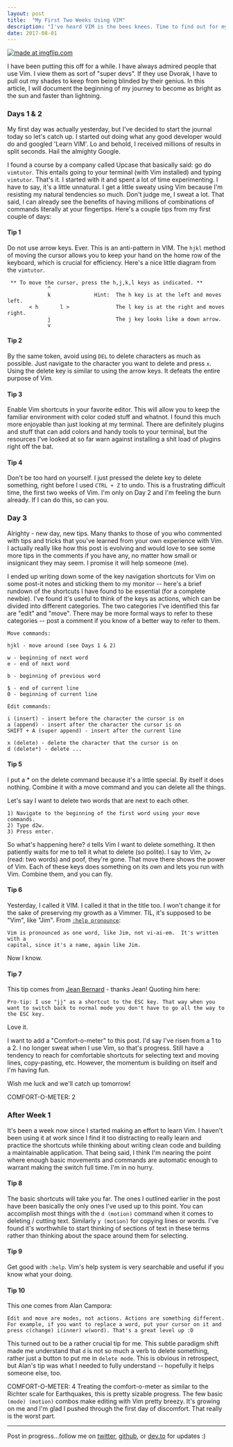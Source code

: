 ```yaml
--- 
layout: post
title:  "My First Two Weeks Using VIM"
description: "I've heard VIM is the bees knees. Time to find out for myself."
date: 2017-08-01
---
```


<a href="https://imgflip.com/i/1teh21"><img src="https://i.imgflip.com/1teh21.jpg" title="made at imgflip.com"/></a>

I have been putting this off for a while. I have always admired people that use Vim. I view them as sort of "super devs". If they use Dvorak, I have to pull out my shades to keep from being blinded by their genius. In this article, I will document the beginning of my journey to become as bright as the sun and faster than lightning.

### Days 1 & 2

My first day was actually yesterday, but I've decided to start the journal today so let's catch up. I started out doing what any good developer would do and googled 'Learn VIM'. Lo and behold, I received millions of results in split seconds. Hail the almighty Google.

I found a course by a company called Upcase that basically said: go do `vimtutor`. This entails going to your terminal (with Vim installed) and typing `vimtutor`. That's it. I started with it and spent a lot of time experimenting. I have to say, it's a little unnatural. I get a little sweaty using Vim because I'm resisting my natural tendencies so much. Don't judge me, I sweat a lot. That said, I can already see the benefits of having millions of combinations of commands literally at your fingertips. Here's a couple tips from my first couple of days:

#### Tip 1

Do not use arrow keys. Ever. This is an anti-pattern in VIM. The `hjkl` method of moving the cursor allows you to keep your hand on the home row of the keyboard, which is crucial for efficiency.
Here's a nice little diagram from the `vimtutor`.  
```
 ** To move the cursor, press the h,j,k,l keys as indicated. **
             ^
             k              Hint:  The h key is at the left and moves left.
       < h       l >               The l key is at the right and moves right.
             j                     The j key looks like a down arrow.
             v
```

#### Tip 2

By the same token, avoid using `DEL` to delete characters as much as possible. Just navigate to the character you want to delete and press `x`. Using the delete key is similar to using the arrow keys. It defeats the entire purpose of Vim.

#### Tip 3

Enable Vim shortcuts in your favorite editor. This will allow you to keep the familiar environment with color coded stuff and whatnot. I found this much more enjoyable than just looking at my terminal. There are definitely plugins and stuff that can add colors and handy tools to your terminal, but the resources I've looked at so far warn against installing a shit load of plugins right off the bat.

#### Tip 4 

Don't be too hard on yourself. I just pressed the delete key to delete something, right before I used `CTRL + Z` to undo. This is a frustrating difficult time, the first two weeks of Vim. I'm only on Day 2 and I'm feeling the burn already. If I can do this, so can you.

### Day 3

Alrighty - new day, new tips.  Many thanks to those of you who commented with tips and tricks that you've learned from your own experience with Vim. I actually really like how this post is evolving and would love to see some more tips in the comments if you have any, no matter how small or insignicant they may seem. I promise it will help someone (me).

I ended up writing down some of the key navigation shortcuts for Vim on some post-it notes and sticking them to my monitor -- here's a brief rundown of the shortcuts I have found to be essential (for a complete newbie). I've found it's useful to think of the keys as actions, which can be divided into different categories. The two categories I've identified this far are "edit" and "move". There may be more formal ways to refer to these categories -- post a comment if you know of a better way to refer to them.

```
Move commands: 

hjkl - move around (see Days 1 & 2)

w - beginning of next word
e - end of next word

b - beginning of previous word

$ - end of current line
0 - beginning of current line

Edit commands:

i (insert) - insert before the character the cursor is on
a (append) - insert after the character the cursor is on
SHIFT + A (super append) - insert after the current line

x (delete) - delete the character that the cursor is on
d (delete*) - delete ... 
```

#### Tip 5

I put a * on the delete command because it's a little special. By itself it does nothing. Combine it with a move command and you can delete all the things.

Let's say I want to delete two words that are next to each other.

```
1) Navigate to the beginning of the first word using your move commands.
2) Type d2w.
3) Press enter.
```

So what's happening here? `d` tells Vim I want to delete something. It then patiently waits for me to tell it what to delete (so polite). I say to Vim, `2w` (read: two words) and poof, they're gone. That move there shows the power of Vim. Each of these keys does something on its own and lets you run with Vim. Combine them, and you can fly.

#### Tip 6

Yesterday, I called it VIM. I called it that in the title too. I won't change it for the sake of preserving my growth as a Vimmer. TIL, it's supposed to be "Vim", like "Jim".
From [`:help pronounce`](http://vimhelp.appspot.com/intro.txt.html#pronounce):
```
Vim is pronounced as one word, like Jim, not vi-ai-em.  It's written with a
capital, since it's a name, again like Jim.
```
Now I know.

#### Tip 7

This tip comes from [Jean Bernard](https://dev.to/jeanbernard) - thanks Jean!
Quoting him here:
```
Pro-tip: I use "jj" as a shortcut to the ESC key. That way when you want to switch back to normal mode you don't have to go all the way to the ESC key.
```
Love it.

I want to add a "Comfort-o-meter" to this post. I'd say I've risen from a 1 to a 2. I no longer sweat when I use Vim, so that's progress. Still have a tendency to reach for comfortable shortcuts for selecting text and moving lines, copy-pasting, etc. However, the momentum is building on itself and I'm having fun. 

Wish me luck and we'll catch up tomorrow!

COMFORT-O-METER: 2

### After Week 1
It's been a week now since I started making an effort to learn Vim. I haven't been using it at work since I find it too distracting to really learn and practice the shortcuts while thinking about writing clean code and building a maintainable application. That being said, I think I'm nearing the point where enough basic movements and commands are automatic enough to warrant making the switch full time. I'm in no hurry. 

#### Tip 8
The basic shortcuts will take you far. The ones I outlined earlier in the post have been basically the only ones I've used up to this point. You can accomplish most things with the `d (motion)` command when it comes to deleting / cutting text. Similarly `y (motion)` for copying lines or words. I've found it's worthwhile to start thinking of sections of text in these terms rather than thinking about the space around them for selecting.

#### Tip 9
Get good with `:help`. Vim's help system is very searchable and useful if you know what your doing. 

#### Tip 10
This one comes from Alan Campora:
```
Edit and move are modes, not actions. Actions are something different. For example, if you want to replace a word, put your cursor on it and press c(change) i(inner) w(word). That's a great level up :D
```

This turned out to be a rather crucial tip for me. This subtle paradigm shift made me understand that `d` is not so much a verb to delete something, rather just a button to put me in `delete mode`. This is obvious in retrospect, but Alan's tip was what I needed to fully understand -- hopefully it helps someone else, too.


COMFORT-O-METER: 4
Treating the comfort-o-meter as similar to the Richter scale for Earthquakes, this is pretty sizable progress. The few basic `(mode) (motion)` combos make editing with Vim pretty breezy. It's growing on me and I'm glad I pushed through the first day of discomfort. That really is the worst part.
 

---

Post in progress...follow me on [twitter](), [github](), or [dev.to]() for updates :)